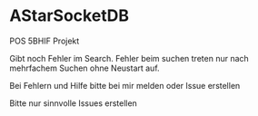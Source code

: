 # AStarSocketDB

POS 5BHIF Projekt

Gibt noch Fehler im Search.
Fehler beim suchen treten nur nach mehrfachem Suchen ohne Neustart auf.

Bei Fehlern und Hilfe bitte bei mir melden oder Issue erstellen

Bitte nur sinnvolle Issues erstellen
